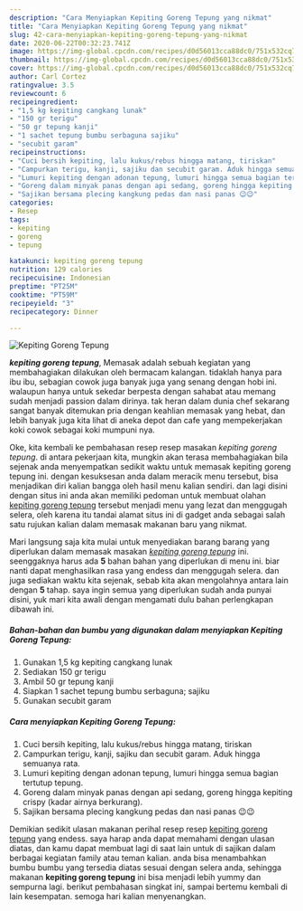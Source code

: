 ```yaml
---
description: "Cara Menyiapkan Kepiting Goreng Tepung yang nikmat"
title: "Cara Menyiapkan Kepiting Goreng Tepung yang nikmat"
slug: 42-cara-menyiapkan-kepiting-goreng-tepung-yang-nikmat
date: 2020-06-22T00:32:23.741Z
image: https://img-global.cpcdn.com/recipes/d0d56013cca88dc0/751x532cq70/kepiting-goreng-tepung-foto-resep-utama.jpg
thumbnail: https://img-global.cpcdn.com/recipes/d0d56013cca88dc0/751x532cq70/kepiting-goreng-tepung-foto-resep-utama.jpg
cover: https://img-global.cpcdn.com/recipes/d0d56013cca88dc0/751x532cq70/kepiting-goreng-tepung-foto-resep-utama.jpg
author: Carl Cortez
ratingvalue: 3.5
reviewcount: 6
recipeingredient:
- "1,5 kg kepiting cangkang lunak"
- "150 gr terigu"
- "50 gr tepung kanji"
- "1 sachet tepung bumbu serbaguna sajiku"
- "secubit garam"
recipeinstructions:
- "Cuci bersih kepiting, lalu kukus/rebus hingga matang, tiriskan"
- "Campurkan terigu, kanji, sajiku dan secubit garam. Aduk hingga semuanya rata."
- "Lumuri kepiting dengan adonan tepung, lumuri hingga semua bagian tertutup tepung."
- "Goreng dalam minyak panas dengan api sedang, goreng hingga kepiting crispy (kadar airnya berkurang)."
- "Sajikan bersama plecing kangkung pedas dan nasi panas 😉😉"
categories:
- Resep
tags:
- kepiting
- goreng
- tepung

katakunci: kepiting goreng tepung 
nutrition: 129 calories
recipecuisine: Indonesian
preptime: "PT25M"
cooktime: "PT59M"
recipeyield: "3"
recipecategory: Dinner

---
```



![Kepiting Goreng Tepung](https://img-global.cpcdn.com/recipes/d0d56013cca88dc0/751x532cq70/kepiting-goreng-tepung-foto-resep-utama.jpg)

<b><i>kepiting goreng tepung</i></b>, Memasak adalah sebuah kegiatan yang membahagiakan dilakukan oleh bermacam kalangan. tidaklah hanya para ibu ibu, sebagian cowok juga banyak juga yang senang dengan hobi ini. walaupun hanya untuk sekedar berpesta dengan sahabat atau memang sudah menjadi passion dalam dirinya. tak heran dalam dunia chef sekarang sangat banyak ditemukan pria dengan keahlian memasak yang hebat, dan lebih banyak juga kita lihat di aneka depot dan cafe yang mempekerjakan koki cowok sebagai koki mumpuni nya.

Oke, kita kembali ke pembahasan resep resep masakan <i>kepiting goreng tepung</i>. di antara pekerjaan kita, mungkin akan terasa membahagiakan bila sejenak anda menyempatkan sedikit waktu untuk memasak kepiting goreng tepung ini. dengan kesuksesan anda dalam meracik menu tersebut, bisa menjadikan diri kalian bangga oleh hasil menu kalian sendiri. dan lagi disini dengan situs ini anda akan memiliki pedoman untuk membuat olahan <u>kepiting goreng tepung</u> tersebut menjadi menu yang lezat dan menggugah selera, oleh karena itu tandai alamat situs ini di gadget anda sebagai salah satu rujukan kalian dalam memasak makanan baru yang nikmat.




Mari langsung saja kita mulai untuk menyediakan barang barang yang diperlukan dalam memasak masakan <u><i>kepiting goreng tepung</i></u> ini. seenggaknya harus ada <b>5</b> bahan bahan yang diperlukan di menu ini. biar nanti dapat menghasilkan rasa yang endess dan menggugah selera. dan juga sediakan waktu kita sejenak, sebab kita akan mengolahnya antara lain dengan <b>5</b> tahap. saya ingin semua yang diperlukan sudah anda punyai disini, yuk mari kita awali dengan mengamati dulu bahan perlengkapan dibawah ini.

<!--inarticleads1-->

##### Bahan-bahan dan bumbu yang digunakan dalam menyiapkan Kepiting Goreng Tepung:

1. Gunakan 1,5 kg kepiting cangkang lunak
1. Sediakan 150 gr terigu
1. Ambil 50 gr tepung kanji
1. Siapkan 1 sachet tepung bumbu serbaguna; sajiku
1. Gunakan secubit garam




<!--inarticleads2-->

##### Cara menyiapkan Kepiting Goreng Tepung:

1. Cuci bersih kepiting, lalu kukus/rebus hingga matang, tiriskan
1. Campurkan terigu, kanji, sajiku dan secubit garam. Aduk hingga semuanya rata.
1. Lumuri kepiting dengan adonan tepung, lumuri hingga semua bagian tertutup tepung.
1. Goreng dalam minyak panas dengan api sedang, goreng hingga kepiting crispy (kadar airnya berkurang).
1. Sajikan bersama plecing kangkung pedas dan nasi panas 😉😉




Demikian sedikit ulasan makanan perihal resep resep <u>kepiting goreng tepung</u> yang endess. saya harap anda dapat memahami dengan ulasan diatas, dan kamu dapat membuat lagi di saat lain untuk di sajikan dalam berbagai kegiatan family atau teman kalian. anda bisa menambahkan bumbu bumbu yang tersedia diatas sesuai dengan selera anda, sehingga makanan <b>kepiting goreng tepung</b> ini bisa menjadi lebih yummy dan sempurna lagi. berikut pembahasan singkat ini, sampai bertemu kembali di lain kesempatan. semoga hari kalian menyenangkan.
